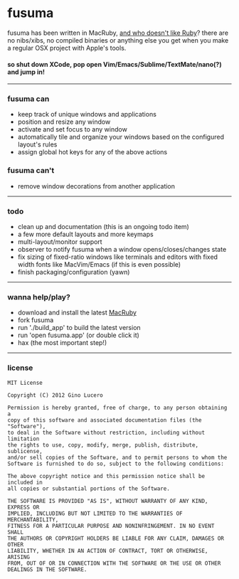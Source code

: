 # fusuma

fusuma has been written in MacRuby, [and who doesn't like Ruby](http://www.youtube.com/watch?v=QkqxQROcTIU)? there are no nibs/xibs, no compiled binaries or anything else you get when you make a regular OSX project with Apple's tools.

#### so shut down XCode, pop open Vim/Emacs/Sublime/TextMate/nano(?) and jump in!

***

### fusuma can

  * keep track of unique windows and applications
  * position and resize any window
  * activate and set focus to any window
  * automatically tile and organize your windows based on the configured layout's rules
  * assign global hot keys for any of the above actions

### fusuma can't

  * remove window decorations from another application

***

### todo

  * clean up and documentation (this is an ongoing todo item)
  * a few more default layouts and more keymaps
  * multi-layout/monitor support
  * observer to notify fusuma when a window opens/closes/changes state
  * fix sizing of fixed-ratio windows like terminals and editors with fixed width fonts like MacVim/Emacs (if this is even possible)
  * finish packaging/configuration (yawn)

***

### wanna help/play?

  * download and install the latest [MacRuby](http://macruby.org/)
  * fork fusuma
  * run './build_app' to build the latest version
  * run 'open fusuma.app' (or double click it)
  * hax (the most important step!)

***

### license

    MIT License

    Copyright (C) 2012 Gino Lucero

    Permission is hereby granted, free of charge, to any person obtaining a
    copy of this software and associated documentation files (the "Software"),
    to deal in the Software without restriction, including without limitation
    the rights to use, copy, modify, merge, publish, distribute, sublicense,
    and/or sell copies of the Software, and to permit persons to whom the
    Software is furnished to do so, subject to the following conditions:

    The above copyright notice and this permission notice shall be included in
    all copies or substantial portions of the Software.

    THE SOFTWARE IS PROVIDED "AS IS", WITHOUT WARRANTY OF ANY KIND, EXPRESS OR
    IMPLIED, INCLUDING BUT NOT LIMITED TO THE WARRANTIES OF MERCHANTABILITY,
    FITNESS FOR A PARTICULAR PURPOSE AND NONINFRINGEMENT. IN NO EVENT SHALL
    THE AUTHORS OR COPYRIGHT HOLDERS BE LIABLE FOR ANY CLAIM, DAMAGES OR OTHER
    LIABILITY, WHETHER IN AN ACTION OF CONTRACT, TORT OR OTHERWISE, ARISING
    FROM, OUT OF OR IN CONNECTION WITH THE SOFTWARE OR THE USE OR OTHER
    DEALINGS IN THE SOFTWARE.

